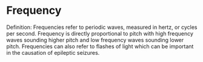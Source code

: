 # Frequency

Definition: Frequencies refer to periodic waves, measured in hertz, or cycles per second. Frequency is directly proportional to pitch with high frequency waves sounding higher pitch and low frequency waves sounding lower pitch. Frequencies can also refer to flashes of light which can be important in the causation of epileptic seizures.
